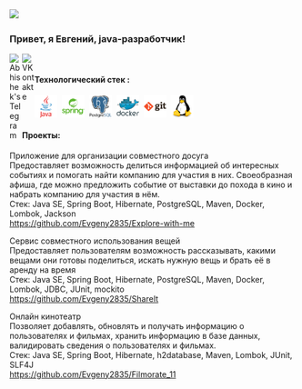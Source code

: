 <div id="header" align="left">
  <img src="https://media.giphy.com/media/Y4ak9Ki2GZCbJxAnJD/giphy.gif" width="100"/>
</div>

 <h3>
  Привет, я Евгений, java-разработчик!
</h3>

</a>
<a href="https://t.me/EvgenyMur">
  <img align="left" alt="Abhishek's Telegram" width="22px" src="https://cdn.jsdelivr.net/npm/simple-icons@v3/icons/telegram.svg" />
</a>
<a href="https://vk.com/eatitov">
  <img align="left" alt="VKontakte" width="22px" src="https://cdn.jsdelivr.net/npm/simple-icons@v3/icons/vk.svg" />
</a>

<br />

#### Технологический стек :
<div>
  <img src="https://github.com/devicons/devicon/blob/master/icons/java/java-original-wordmark.svg" title="Java" alt="Java" width="40" height="40"/>&nbsp;
  <img src="https://github.com/devicons/devicon/blob/master/icons/spring/spring-original-wordmark.svg" title="Spring" alt="Spring" width="40" height="40"/>&nbsp;
  <img src="https://github.com/devicons/devicon/blob/master/icons/postgresql/postgresql-original-wordmark.svg" title="PostgreSQL" alt="PostgreSQL" width="40" height="40"/>&nbsp;
  <img src="https://github.com/devicons/devicon/blob/master/icons/docker/docker-original-wordmark.svg" title="Docker" alt="Docker" width="40" height="40"/>&nbsp;
  <img src="https://github.com/devicons/devicon/blob/master/icons/git/git-original-wordmark.svg" title="Git" alt="Git" width="40" height="40"/>&nbsp;
  <img src="https://github.com/devicons/devicon/blob/master/icons/linux/linux-original.svg" title="Linux" alt="Linux" width="40" height="40"/>&nbsp;
<div>
  
#### Проекты:
  
Приложение для организации совместного досуга<br />
Предоставляет возможность делиться информацией об интересных событиях и помогать найти
компанию для участия в них. Своеобразная афиша, где можно предложить событие
от выставки до похода в кино и набрать компанию для участия в нём.<br />
Стек: Java SE, Spring Boot, Hibernate, PostgreSQL, Maven, Docker, Lombok, Jackson<br />
https://github.com/Evgeny2835/Explore-with-me

Сервис совместного использования вещей<br />
Предоставляет пользователям возможность рассказывать, какими вещами они готовы поделиться, искать нужную вещь и брать её в аренду на время<br />
Стек: Java SE, Spring Boot, Hibernate, PostgreSQL, Maven, Docker, Lombok, JDBC, JUnit, mockito<br />
https://github.com/Evgeny2835/ShareIt

Онлайн кинотеатр<br />
Позволяет добавлять, обновлять и получать информацию о пользователях и фильмах, хранить
информацию в базе данных, валидировать сведения о пользователях и фильмах.<br />
Стек: Java SE, Spring Boot, Hibernate, h2database, Maven, Lombok, JUnit, SLF4J<br />
https://github.com/Evgeny2835/Filmorate_11
  
   <!--
 <img src="https://media.giphy.com/media/WUlplcMpOCEmTGBtBW/giphy.gif" width="30"> 

<img src="https://github.com/devicons/devicon/blob/master/icons/jira/jira-original-wordmark.svg" title="Jira" alt="Jira" width="40" height="40"/>&nbsp;

  <img src="https://media.giphy.com/media/hvRJCLFzcasrR4ia7z/giphy.gif" width="30px"/>

#### Обо мне :

 Как написать мне:
 [![Telegram Badge](https://img.shields.io/badge/Telegram-blue?style=for-the-badge&logo=telegram&logoColor=white)](https://t.me/EvgenyMur)

---
 
-->
